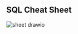 ## SQL Cheat Sheet

![sheet drawio](https://user-images.githubusercontent.com/100655814/168068688-70edbed5-463c-4576-8f64-866b7c67e030.png)
